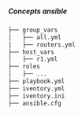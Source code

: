 ##### Concepts ansible

```sh
├── group_vars
│   ├── all.yml
|   ├── routers.yml
├── host_vars
│   ├── r1.yml
├── roles
│   ├── ...
├── playbook.yml
├── iventory.yml
├── iventory.ini
├── ansible.cfg
```